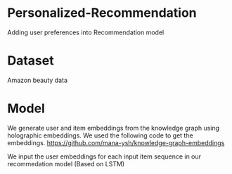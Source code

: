 # Personalized-Recommendation
Adding user preferences into Recommendation model

# Dataset
Amazon beauty data

# Model

We generate user and item embeddings from the knowledge graph using holographic embeddings. We used the following code to get the embeddings.
https://github.com/mana-ysh/knowledge-graph-embeddings 

We input the user embeddings for each input item sequence in our recommedation model (Based on LSTM)
